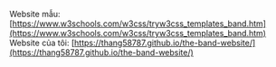 Website mẫu: [https://www.w3schools.com/w3css/tryw3css_templates_band.htm](https://www.w3schools.com/w3css/tryw3css_templates_band.htm)
Website của tôi: [https://thang58787.github.io/the-band-website/](https://thang58787.github.io/the-band-website/)
